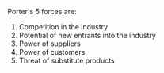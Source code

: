 Porter's 5 forces are:

1) Competition in the industry
2) Potential of new entrants into the industry
3) Power of suppliers
4) Power of customers
5) Threat of substitute products
